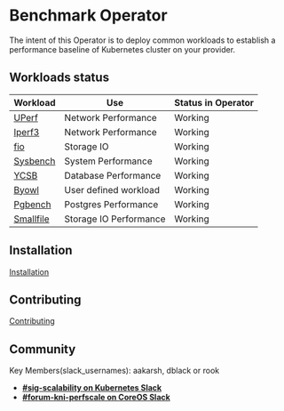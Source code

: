 # Benchmark Operator

The intent of this Operator is to deploy common workloads to establish
a performance baseline of Kubernetes cluster on your provider.

## Workloads status

| Workload                       | Use                    | Status in Operator |
| ------------------------------ | ---------------------- | ------------------ |
| [UPerf](docs/uperf.md)         | Network Performance    | Working            |
| [Iperf3](docs/iperf3.md)       | Network Performance    | Working            |
| [fio](docs/fio_distributed.md) | Storage IO             | Working            |
| [Sysbench](docs/sysbench.md)   | System Performance     | Working            |
| [YCSB](docs/ycsb.md)           | Database Performance   | Working            |
| [Byowl](docs/byowl.md)         | User defined workload  | Working            |
| [Pgbench](docs/pgbench.md)     | Postgres Performance   | Working            |
| [Smallfile](docs/smallfile.md) | Storage IO Performance | Working            |


## Installation
[Installation](docs/installation.md)

## Contributing
[Contributing](CONTRIBUTE.md)

## Community
Key Members(slack_usernames): aakarsh, dblack or rook
* [**#sig-scalability on Kubernetes Slack**](https://kubernetes.slack.com)
* [**#forum-kni-perfscale on CoreOS Slack**](https://coreos.slack.com)
